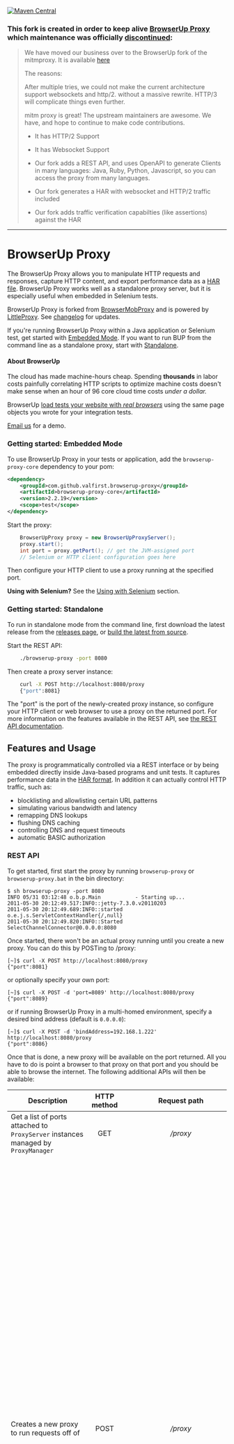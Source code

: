 [![Maven Central](https://img.shields.io/maven-central/v/com.github.valfirst.browserup-proxy/browserup-proxy.svg)](https://central.sonatype.com/search?namespace=com.github.valfirst.browserup-proxy)

### This fork is created in order to keep alive [BrowserUp Proxy](https://github.com/browserup/browserup-proxy) which maintenance was officially [discontinued](https://github.com/browserup/browserup-proxy/issues/388#issuecomment-996277034):

> We have moved our business over to the BrowserUp fork of the mitmproxy. It is available [here](https://github.com/browserup/mitmproxy)
>
> The reasons:
>
> After multiple tries, we could not make the current architecture support websockets and http/2. without a massive rewrite. HTTP/3 will complicate things even further.
>
> mitm proxy is great! The upstream maintainers are awesome. We have, and hope to continue to make code contributions.
>
> * It has HTTP/2 Support
>
> * It has Websocket Support
>
> * Our fork adds a REST API, and uses OpenAPI to generate Clients in many languages: Java, Ruby, Python, Javascript, so you can access the proxy from many languages.
>
> * Our fork generates a HAR with websocket and HTTP/2 traffic included
>
> * Our fork adds traffic verification capabilties (like assertions) against the HAR

-----------------------------

# BrowserUp Proxy

The BrowserUp Proxy allows you to manipulate HTTP requests and responses, capture HTTP content, and export performance data as a [HAR file](http://www.softwareishard.com/blog/har-12-spec/).
BrowserUp Proxy works well as a standalone proxy server, but it is especially useful when embedded in Selenium tests.

BrowserUp Proxy is forked from [BrowserMobProxy](https://github.com/lightbody/browsermob-proxy) and is powered by [LittleProxy](https://github.com/LittleProxy/LittleProxy).
See [changelog](CHANGELOG.md) for updates.

If you're running BrowserUp Proxy within a Java application or Selenium test, get started with [Embedded Mode](#getting-started-embedded-mode). If you want to run BUP from the
command line as a standalone proxy, start with [Standalone](#getting-started-standalone).


#### About BrowserUp

The cloud has made machine-hours cheap. Spending **thousands** in labor costs painfully correlating HTTP scripts to
optimize machine costs doesn't make sense when an hour of 96 core cloud time costs *under a dollar.*

BrowserUp [load tests your website with *real browsers*]((https://browserup.com/)) using the same page objects you wrote for your integration tests.

[Email us](mailto:hello@browserup.com) for a demo.


### Getting started: Embedded Mode
To use BrowserUp Proxy in your tests or application, add the `browserup-proxy-core` dependency to your pom:

```xml
<dependency>
    <groupId>com.github.valfirst.browserup-proxy</groupId>
    <artifactId>browserup-proxy-core</artifactId>
    <version>2.2.19</version>
    <scope>test</scope>
</dependency>
```

Start the proxy:
```java
    BrowserUpProxy proxy = new BrowserUpProxyServer();
    proxy.start();
    int port = proxy.getPort(); // get the JVM-assigned port
    // Selenium or HTTP client configuration goes here
```

Then configure your HTTP client to use a proxy running at the specified port.

**Using with Selenium?** See the [Using with Selenium](#using-with-selenium) section.

### Getting started: Standalone
To run in standalone mode from the command line, first download the latest release from the [releases page](https://github.com/valfirst/browserup-proxy/releases), or [build the latest from source](#building-the-latest-from-source).

Start the REST API:
```sh
    ./browserup-proxy -port 8080
```

Then create a proxy server instance:
```sh
    curl -X POST http://localhost:8080/proxy
    {"port":8081}
```

The "port" is the port of the newly-created proxy instance, so configure your HTTP client or web browser to use a proxy on the returned port.
For more information on the features available in the REST API, see [the REST API documentation](#rest-api).


## Features and Usage

The proxy is programmatically controlled via a REST interface or by being embedded directly inside Java-based programs and unit tests. It captures performance data in the [HAR format](http://groups.google.com/group/http-archive-specification). In addition it can actually control HTTP traffic, such as:

 - blocklisting and allowlisting certain URL patterns
 - simulating various bandwidth and latency
 - remapping DNS lookups
 - flushing DNS caching
 - controlling DNS and request timeouts
 - automatic BASIC authorization

### REST API

To get started, first start the proxy by running `browserup-proxy` or `browserup-proxy.bat` in the bin directory:

    $ sh browserup-proxy -port 8080
    INFO 05/31 03:12:48 o.b.p.Main           - Starting up...
    2011-05-30 20:12:49.517:INFO::jetty-7.3.0.v20110203
    2011-05-30 20:12:49.689:INFO::started o.e.j.s.ServletContextHandler{/,null}
    2011-05-30 20:12:49.820:INFO::Started SelectChannelConnector@0.0.0.0:8080

Once started, there won't be an actual proxy running until you create a new proxy. You can do this by POSTing to /proxy:

    [~]$ curl -X POST http://localhost:8080/proxy
    {"port":8081}

or optionally specify your own port:

    [~]$ curl -X POST -d 'port=8089' http://localhost:8080/proxy
    {"port":8089}

or if running BrowserUp Proxy in a multi-homed environment, specify a desired bind address (default is `0.0.0.0`):

    [~]$ curl -X POST -d 'bindAddress=192.168.1.222' http://localhost:8080/proxy
    {"port":8086}

Once that is done, a new proxy will be available on the port returned. All you have to do is point a browser to that proxy on that port and you should be able to browse the internet. The following additional APIs will then be available:

Description |  HTTP method | Request path | Request parameters
--- | :---: | :---: | ---
Get a list of ports attached to `ProxyServer` instances managed by `ProxyManager` | GET | */proxy* ||
Creates a new proxy to run requests off of | POST | */proxy* | <p>*port* - Integer, The specific port to start the proxy service on. Optional, default is generated and returned in response.</p><p>*proxyUsername* - String, The username to use to authenticate with the chained proxy. Optional, default to null.</p><p>*proxyPassword* - String, The password to use to authenticate with the chained proxy. Optional, default to null.</p><p>*bindAddress* - String, If running BrowserUp Proxy in a multi-homed environment, specify a desired bind address. Optional, default to "0.0.0.0".</p><p>*serverBindAddress* - String, If running BrowserUp Proxy in a multi-homed environment, specify a desired server bind address. Optional, default to "0.0.0.0".</p><p>*useEcc* - Boolean. True, Uses Elliptic Curve Cryptography for certificate impersonation. Optional, default to "false".</p><p>*trustAllServers* - Boolean. True, Disables verification of all upstream servers' SSL certificates. All upstream servers will be trusted, even if they do not present valid certificates signed by certification authorities in the JDK's trust store. Optional, default to "false".</p>|
<a name="harcreate">Creates a new HAR</a> attached to the proxy and returns the HAR content if there was a previous HAR. *[port]* in request path it is port where your proxy was started | PUT |*/proxy/[port]/har* |<p>*captureHeaders* - Boolean, capture headers or not. Optional, default to "false".</p><p>*captureCookies* - Boolean, capture cookies or not. Optional, default to "false".</p><p>*captureContent* - Boolean, capture content bodies or not. Optional, default to "false".</p><p>*captureBinaryContent* - Boolean, capture binary content or not. Optional, default to "false".</p><p>*initialPageRef* - The string name of The first page ref that should be used in the HAR. Optional, default to "Page 1".</p><p>*initialPageTitle* - The title of first HAR page. Optional, default to *initialPageRef*.</p>
Starts a new page on the existing HAR. *[port]* in request path it is port where your proxy was started | PUT | */proxy/[port]/har/pageRef* |<p>*pageRef* - The string name of the first page ref that should be used in the HAR. Optional, default to "Page N" where N is the next page number.</p><p>*pageTitle* - The title of new HAR page. Optional, default to `pageRef`.</p>
Shuts down the proxy and closes the port. *[port]* in request path it is port where your proxy was started | DELETE | */proxy/[port]* ||
Returns the JSON/HAR content representing all the HTTP traffic passed through the proxy (provided you have already created the HAR with [this method](#harcreate)) | GET | */proxy/[port]/har* ||
Displays allowlisted items | GET | */proxy/[port]/allowlist* ||
Sets a list of URL patterns to allowlist | PUT | */proxy/[port]/allowlist* |<p>*regex* - A comma separated list of regular expressions.</p><p>*status* - The HTTP status code to return for URLs that do not match the allowlist.</p>|
Clears all URL patterns from the allowlist  | DELETE | */proxy/[port]/allowlist* ||
Displays blocklisted items | GET | */proxy/[port]/blocklist* ||
Set a URL to blocklist | PUT | */proxy/[port]/blocklist* |<p>*regex* - The blocklist regular expression.</p><p>*status* - The HTTP status code to return for URLs that are blocklisted.</p><p>*method* - The regular expression for matching HTTP method (GET, POST, PUT, etc). Optional, by default processing all HTTP method.</p>|
Clears all URL patterns from the blocklist | DELETE | */proxy/[port]/blocklist* ||
Limit the bandwidth through the proxy on the *[port]* | PUT | */proxy/[port]/limit* |<p>*downstreamKbps* - Sets the downstream bandwidth limit in kbps. Optional.</p><p>*upstreamKbps* - Sets the upstream bandwidth limit kbps. Optional, by default unlimited.</p><p>*downstreamMaxKB* - Specifies how many kilobytes in total the client is allowed to download through the proxy. Optional, by default unlimited.</p><p>*upstreamMaxKB* - Specifies how many kilobytes in total the client is allowed to upload through the proxy. Optional, by default unlimited.</p><p>*latency* - Add the given latency to each HTTP request. Optional, by default all requests are invoked without latency.</p><p>*enable* - A boolean that enable bandwidth limiter. Optional, by default to "false", but setting any of the properties above will implicitly enable throttling</p><p>*payloadPercentage* - Specifying what percentage of data sent is payload, e.g. use this to take into account overhead due to tcp/ip. Optional.</p><p>*maxBitsPerSecond* - The max bits per seconds you want this instance of StreamManager to respect. Optional.</p>
Displays the amount of data remaining to be uploaded/downloaded until the limit is reached | GET | */proxy/[port]/limit* ||
Set and override HTTP Request headers | POST | */proxy/[port]/headers* | Payload data should be **JSON** encoded set of headers. Where key is a header name (such as "User-Agent") and  value is a value of HTTP header to setup (such as "BrowserUp-Agent"). Example: `{"User-Agent": "BrowserUp-Agent"}`|
Overrides normal DNS lookups and remaps the given hosts with the associated IP address | POST | */proxy/[port]/hosts* | Payload data should be **JSON** encoded set of hosts. Where key is a host name (such as "example.com") and value is a IP address which associatied with host hame (such as "1.2.3.4"'). Example: `{"example.com": "1.2.3.4"}`|
Sets automatic basic authentication for the specified domain | POST | */proxy/[port]/auth/basic/[domain]* | Payload data should be **JSON** encoded username and password name/value pairs. Example: `{"username": "myUsername", "password": "myPassword"}`|
Wait till all request are being made | PUT | */proxy/[port]/wait* |<p>*quietPeriodInMs* - Wait till all request are being made. Optional.</p><p>*timeoutInMs* - Sets quiet period in milliseconds. Optional.</p>|
Handles different proxy timeouts | PUT | *proxy/[port]/timeout* |<p>Payload data should be **JSON** encoded set of parameters. Where key is a parameters name (such as "connectionTimeout") and  value is a value of parameter to setup (such as "500")</p><p>*requestTimeout* - Request timeout in milliseconds. A timeout value of -1 is interpreted as infinite timeout. Optional, default to "-1".</p><p>*readTimeout* - Read timeout in milliseconds. Which is the timeout for waiting for data or, put differently, a maximum period inactivity between two consecutive data packets). A timeout value of zero is interpreted as an infinite timeout. Optional, default to "60000".</p><p>*connectionTimeout* - Determines the timeout in milliseconds until a connection is established. A timeout value of zero is interpreted as an infinite timeout. Optional, default to "60000".</p><p>*dnsCacheTimeout* - Sets the maximum length of time that records will be stored in this Cache. A nonpositive value disables this feature (that is, sets no limit). Optional, default to "0".</p>Example: `{"connectionTimeout" : "500", "readTimeout" : "200"}`|
Redirecting URL's | PUT | */proxy/[port]/rewrite* |<p>*matchRegex* - A matching URL regular expression.</p><p>*replace* - replacement URL.</p>|
Removes all URL redirection rules currently in effect | DELETE | */proxy/[port]/rewrite* ||
Setting the retry count | PUT | */proxy/[port]/retry* |<p>*retrycount* - The number of times a method will be retried.</p>|
Empties the DNS cache | DELETE | */proxy/[port]/dns/cache* ||
| [REST API interceptors with LittleProxy](#interceptorsRESTapiLP) |||
|Describe your own request interception | POST | */proxy/[port]/filter/request* | A string which determinates interceptor rules. See more [here](#interceptorsRESTapiLPRequestFilter) |
|Describe your own response interception | POST | */proxy/[port]/filter/response* | A string which determinates interceptor rules. See more [here](#interceptorsRESTapiLPResponseFilter) |

For example, once you've started the proxy you can create a new HAR to start recording data like so:

    [~]$ curl -X PUT -d 'initialPageRef=Foo' http://localhost:8080/proxy/8081/har

Now when traffic goes through port 9091 it will be attached to a page reference named "Foo". Consult the HAR specification for more info on what a "pageRef" is. You can also start a new pageRef like so:

    [~]$ curl -X PUT -d 'pageRef=Bar' http://localhost:8080/proxy/8081/har/pageRef

That will ensure no more HTTP requests get attached to the old pageRef (Foo) and start getting attached to the new pageRef (Bar). After creating the HAR, you can get its content at any time like so:

    [~]$ curl http://localhost:8080/proxy/8081/har

Sometimes you will want to route requests through an upstream proxy server. In this case specify your proxy server by adding the httpProxy parameter to your create proxy request:

    [~]$ curl -X POST http://localhost:8080/proxy?httpProxy=yourproxyserver.com:8080
    {"port":8081}

If your upstream proxy server uses https, you can enable connecting using https like this:

    [~]$ curl -X POST http://localhost:8080/proxy?httpProxy=yourproxyserver.com:8080&proxyHTTPS=true
    {"port":8081}


Alternatively, you can specify the upstream proxy config for all proxies created using the standard JVM [system properties for HTTP proxies](http://docs.oracle.com/javase/6/docs/technotes/guides/net/proxies.html).
Note that you can still override the default upstream proxy via the POST payload, but if you omit the payload the JVM
system properties will be used to specify the upstream proxy.

### Command-line Arguments

 - -port \<port\>
  - Port on which the API listens. Default value is 8080.
 - -address <address>
  - Address to which the API is bound. Default value is 0.0.0.0.
 - -proxyPortRange \<from\>-\<to\>
  - Range of ports reserved for proxies. Only applies if *port* parameter is not supplied in the POST request. Default values are \<port\>+1 to \<port\>+500+1.
 - -ttl \<seconds\>
  - Proxy will be automatically deleted after a specified time period. Off by default.

### Embedded Mode

BrowserUp Proxy separates the Embedded Mode and REST API into two modules. If you only need Embedded Mode functionality, add the `browserup-core` artifact as a dependency. The REST API artifact is `browserup-rest`.

If you're using Java and Selenium, the easiest way to get started is to embed the project directly in your test. First, you'll need to make sure that all the dependencies are imported in to the project. You can find them in the *lib* directory. Or, if you're using Maven, you can add this to your pom:
```xml
    <dependency>
        <groupId>com.github.valfirst.browserup-proxy</groupId>
        <artifactId>browserup-proxy-core</artifactId>
        <version>1.0.0/version>
        <scope>test</scope>
    </dependency>
```

Once done, you can start a proxy using `com.browserup.bup.BrowserUpProxy`:
```java
    BrowserUpProxy proxy = new BrowserUpProxyServer();
    proxy.start();
    // get the JVM-assigned port and get to work!
    int port = proxy.getPort();
    //...
```

Consult the Javadocs on the `com.browserup.bup.BrowserUpProxy` class for the full API.

### Using With Selenium

**Selenium 3 users**: Due to a [geckodriver issue](https://github.com/mozilla/geckodriver/issues/97), Firefox 51 and lower do not properly support proxies with WebDriver's DesiredCapabilities. See [this answer](http://stackoverflow.com/a/41373808/4256475) for a suitable work-around.

BrowserUp Proxy makes it easy to use a proxy in Selenium tests:
```java
    // start the proxy
    BrowserUpProxy proxy = new BrowserUpProxyServer();
    proxy.start();

    // get the Selenium proxy object
    Proxy seleniumProxy = ClientUtil.createSeleniumProxy(proxy);

    // configure it as a desired capability
    DesiredCapabilities capabilities = new DesiredCapabilities();
    capabilities.setCapability(CapabilityType.PROXY, seleniumProxy);

    // start the browser up
    WebDriver driver = new FirefoxDriver(capabilities);

    // enable more detailed HAR capture, if desired (see CaptureType for the complete list)
    proxy.enableHarCaptureTypes(CaptureType.REQUEST_CONTENT, CaptureType.RESPONSE_CONTENT);

    // create a new HAR with the label "yahoo.com"
    proxy.newHar("yahoo.com");

    // open yahoo.com
    driver.get("http://yahoo.com");

    // get the HAR data
    Har har = proxy.getHar();
```

**Note**: If you're running running tests on a Selenium grid, you will need to customize the Selenium Proxy object
created by `createSeleniumProxy()` to point to the hostname of the machine that your test is running on. You can also run a standalone
BrowserUp Proxy instance on a separate machine and configure the Selenium Proxy object to use that proxy.

#### (LittleProxy) interceptors

There are four methods to support request and response interception in LittleProxy:

  - `addRequestFilter`
  - `addResponseFilter`
  - `addFirstHttpFilterFactory`
  - `addLastHttpFilterFactory`

For most use cases, including inspecting and modifying requests/responses, `addRequestFilter` and `addResponseFilter` will be sufficient. The request and response filters are easy to use:
```java
    proxy.addRequestFilter(new RequestFilter() {
            @Override
            public HttpResponse filterRequest(HttpRequest request, HttpMessageContents contents, HttpMessageInfo messageInfo) {
                if (messageInfo.getOriginalUri().endsWith("/some-endpoint-to-intercept")) {
                    // retrieve the existing message contents as a String or, for binary contents, as a byte[]
                    String messageContents = contents.getTextContents();

                    // do some manipulation of the contents
                    String newContents = messageContents.replaceAll("original-string", "my-modified-string");
                    //[...]

                    // replace the existing content by calling setTextContents() or setBinaryContents()
                    contents.setTextContents(newContents);
                }

                // in the request filter, you can return an HttpResponse object to "short-circuit" the request
                return null;
            }
        });

        // responses are equally as simple:
        proxy.addResponseFilter(new ResponseFilter() {
            @Override
            public void filterResponse(HttpResponse response, HttpMessageContents contents, HttpMessageInfo messageInfo) {
                if (/*...some filtering criteria...*/) {
                    contents.setTextContents("This message body will appear in all responses!");
                }
            }
        });
```

With Java 8, the syntax is more concise:
```java
        proxy.addResponseFilter((response, contents, messageInfo) -> {
            if (/*...some filtering criteria...*/) {
                contents.setTextContents("This message body will appear in all responses!");
            }
        });
```

See the javadoc for the `RequestFilter` and `ResponseFilter` classes for more information.

For fine-grained control over the request and response lifecycle, you can add "filter factories" directly using `addFirstHttpFilterFactory` and `addLastHttpFilterFactory` (see the examples in the InterceptorTest unit tests).

#### <a name="interceptorsRESTapiLP">REST API interceptors with LittleProxy</a>

When running the REST API with LittleProxy enabled, you cannot use the legacy `/:port/interceptor/` endpoints. Instead, POST the javascript payload to the new `/:port/filter/request` and `/:port/filter/response` endpoints.

##### <a name="interceptorsRESTapiLPRequestFilter">Request filters</a>

Javascript request filters have access to the variables `request` (type `io.netty.handler.codec.http.HttpRequest`), `contents` (type `com.browserup.bup.util.HttpMessageContents`), and `messageInfo` (type `com.browserup.bup.util.HttpMessageInfo`). `messageInfo` contains additional information about the message, including whether the message is sent over HTTP or HTTPS, as well as the original request received from the client before any changes made by previous filters. If the javascript returns an object of type `io.netty.handler.codec.http.HttpResponse`, the HTTP request will "short-circuit" and return the response immediately.

**Example: Modify User-Agent header**

```sh
curl -i -X POST -H 'Content-Type: text/plain' -d "request.headers().remove('User-Agent'); request.headers().add('User-Agent', 'My-Custom-User-Agent-String 1.0');" http://localhost:8080/proxy/8081/filter/request
```

##### <a name="interceptorsRESTapiLPResponseFilter">Response filters</a>

Javascript response filters have access to the variables `response` (type `io.netty.handler.codec.http.HttpResponse`), `contents` (type `com.browserup.bup.util.HttpMessageContents`), and `messageInfo` (type `com.browserup.bup.util.HttpMessageInfo`). As in the request filter, `messageInfo` contains additional information about the message.

**Example: Modify response body**

```sh
curl -i -X POST -H 'Content-Type: text/plain' -d "contents.setTextContents('<html><body>Response successfully intercepted</body></html>');" http://localhost:8080/proxy/8081/filter/response
```

### SSL Support

**BrowserUp Proxy supports full MITM:** For most users, MITM will work out-of-the-box with default settings. Install the [ca-certificate-rsa.cer](/BrowserUp-core/src/main/resources/sslSupport/ca-certificate-rsa.cer) file in your browser or HTTP client to avoid untrusted certificate warnings. Generally, it is safer to generate your own private key, rather than using the .cer files distributed with BrowserUp Proxy. See the [README file in the `mitm` module](/mitm/README.md) for instructions on generating or using your own root certificate and private key with MITM.

**Note: DO NOT** permanently install the .cer files distributed with BrowserUp Proxy in users' browsers. They should be used for testing only and must not be used with general web browsing.

If you're doing testing with Selenium, you'll want to make sure that the browser profile that gets set up by Selenium not only has the proxy configured, but also has the CA installed. Unfortunately, there is no API for doing this in Selenium; it must be done manually for each browser and environment.

### NodeJS Support

We are compatible with the browsermob proxy, so you could probably fork [this][https://www.npmjs.com/package/browsermob-proxy-api] and get it going




### Logging

When running in stand-alone mode, the proxy loads the default logging configuration from the conf/bup-logging.yaml file. To increase/decrease the logging level, change the logging entry for com.browserup.bup.

### DNS Resolution

The BrowserUpProxyServer implementation uses native DNS resolution by default, but supports custom DNS resolution and advanced DNS manipulation. See the [ClientUtil](browserup-proxy-core/src/main/java/com/browserup/bup/client/ClientUtil.java) class for information on DNS manipulation using the dnsjava resolver.

## Building the latest from source

You'll need `gradle`. Please see [here](https://docs.gradle.org/current/userguide/installation.html) how to install gradle on your system.  
    `[~]$ gradle build --info`

Also you can use gradle wrapper:  
    `[~]$ ./gradlew build --info`

When you build the latest code from source, you'll have access to the latest snapshot release. To use the SNAPSHOT version in your code, modify the version in your maven pom:

```xml
<dependency>
    <groupId>com.github.valfirst.browserup-proxy</groupId>
    <artifactId>browserup-proxy-core</artifactId>
    <version>3.0.0-SNAPSHOT</version>
    <scope>test</scope>
</dependency>
```

Or for gradle:

```gradle
testImplementation 'com.browserup:browserup-proxy-core:3.0.0-SNAPSHOT'
```
